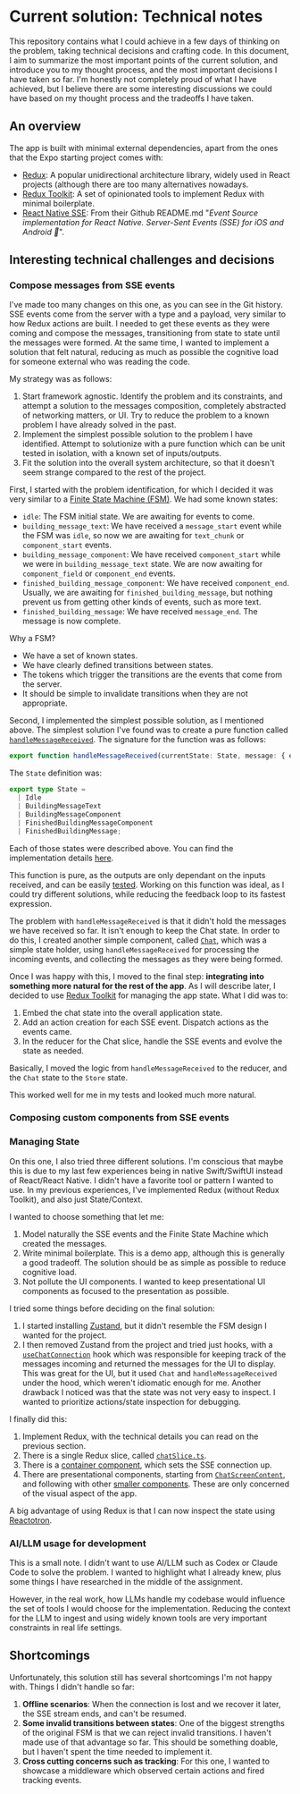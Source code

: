 # Current solution: Technical notes

This repository contains what I could achieve in a few days of thinking on the problem, taking technical decisions and crafting code. In this document, I aim to summarize the most important points of the current solution, and introduce you to my thought process, and the most important decisions I have taken so far. I'm honestly not completely proud of what I have achieved, but I believe there are some interesting discussions we could have based on my thought process and the tradeoffs I have taken.

## An overview

The app is built with minimal external dependencies, apart from the ones that the Expo starting project comes with:

* [Redux](https://redux.js.org/): A popular unidirectional architecture library, widely used in React projects (although there are too many alternatives nowadays.
* [Redux Toolkit](https://redux-toolkit.js.org/): A set of opinionated tools to implement Redux with minimal boilerplate.
* [React Native SSE](https://github.com/binaryminds/react-native-sse): From their Github README.md "*Event Source implementation for React Native. Server-Sent Events (SSE) for iOS and Android 🚀*".

## Interesting technical challenges and decisions

### Compose messages from SSE events

I've made too many changes on this one, as you can see in the Git history. SSE events come from the server with a type and a payload, very similar to how Redux actions are built. I needed to get these events as they were coming and compose the messages, transitioning from state to state until the messages were formed. At the same time, I wanted to implement a solution that felt natural, reducing as much as possible the cognitive load for someone external who was reading the code.

My strategy was as follows:

1. Start framework agnostic. Identify the problem and its constraints, and attempt a solution to the messages composition, completely abstracted of networking matters, or UI. Try to reduce the problem to a known problem I have already solved in the past.
2. Implement the simplest possible solution to the problem I have identified. Attempt to solutionize with a pure function which can be unit tested in isolation, with a known set of inputs/outputs.
3. Fit the solution into the overall system architecture, so that it doesn't seem strange compared to the rest of the project.

First, I started with the problem identification, for which I decided it was very similar to a [Finite State Machine (FSM)](https://en.wikipedia.org/wiki/Finite-state_machine). We had some known states:

- `idle`: The FSM initial state. We are awaiting for events to come.
- `building_message_text`: We have received a `message_start` event while the FSM was `idle`, so now we are awaiting for `text_chunk` or `component_start` events.
- `building_message_component`: We have received `component_start` while we were in `building_message_text` state. We are now awaiting for `component_field` or `component_end` events.
- `finished_building_message_component`: We have received `component_end`. Usually, we are awaiting for `finished_building_message`, but nothing prevent us from getting other kinds of events, such as more text. 
- `finished_building_message`: We have received `message_end`. The message is now complete.

Why a FSM?

- We have a set of known states.
- We have clearly defined transitions between states.
- The tokens which trigger the transitions are the events that come from the server.
- It should be simple to invalidate transitions when they are not appropriate.

Second, I implemented the simplest possible solution, as I mentioned above. The simplest solution I've found was to create a pure function called [`handleMessageReceived`](https://github.com/themobilefirstco/app-technical-test/blob/bfd59beadc1c9e4b74c19adc986652879d1fcd3c/utils/chat/handleMessageReceived.ts). The signature for the function was as follows:

```typescript
export function handleMessageReceived(currentState: State, message: { event: string, data: object }): State
```

The `State` definition was:

```typescript
export type State = 
  | Idle 
  | BuildingMessageText 
  | BuildingMessageComponent 
  | FinishedBuildingMessageComponent 
  | FinishedBuildingMessage;
```

Each of those states were described above. You can find the implementation details [here](https://github.com/themobilefirstco/app-technical-test/blob/bfd59beadc1c9e4b74c19adc986652879d1fcd3c/utils/chat/handleMessageReceived.ts).

This function is pure, as the outputs are only dependant on the inputs received, and can be easily [tested](https://github.com/themobilefirstco/app-technical-test/blob/bfd59beadc1c9e4b74c19adc986652879d1fcd3c/utils/chat/handleMessageReceived.test.ts). Working on this function was ideal, as I could try different solutions, while reducing the feedback loop to its fastest expression.

The problem with `handleMessageReceived` is that it didn't hold the messages we have received so far. It isn't enough to keep the Chat state. In order to do this, I created another simple component, called [`Chat`](https://github.com/themobilefirstco/app-technical-test/blob/03842820924c84f8e2c89e478bb689cb3155cb64/utils/chat/chat.ts), which was a simple state holder, using `handleMessageReceived` for processing the incoming events, and collecting the messages as they were being formed.

Once I was happy with this, I moved to the final step: **integrating into something more natural for the rest of the app**. As I will describe later, I decided to use [Redux Toolkit](https://redux-toolkit.js.org/) for managing the app state. What I did was to:

1. Embed the chat state into the overall application state.
2. Add an action creation for each SSE event. Dispatch actions as the events came.
3. In the reducer for the Chat slice, handle the SSE events and evolve the state as needed.

Basically, I moved the logic from `handleMessageReceived` to the reducer, and the `Chat` state to the `Store` state.

This worked well for me in my tests and looked much more natural.

### Composing custom components from SSE events

### Managing State

On this one, I also tried three different solutions. I'm conscious that maybe this is due to my last few experiences being in native Swift/SwiftUI instead of React/React Native. I didn't have a favorite tool or pattern I wanted to use. In my previous experiences, I've implemented Redux (without Redux Toolkit), and also just State/Context.

I wanted to choose something that let me:

1. Model naturally the SSE events and the Finite State Machine which created the messages.
2. Write minimal boilerplate. This is a demo app, although this is generally a good tradeoff. The solution should be as simple as possible to reduce cognitive load.
3. Not pollute the UI components. I wanted to keep presentational UI components as focused to the presentation as possible.

I tried some things before deciding on the final solution:
1. I started installing [Zustand](https://zustand-demo.pmnd.rs/), but it didn't resemble the FSM design I wanted for the project.
2. I then removed Zustand from the project and tried just hooks, with a [`useChatConnection`](https://github.com/themobilefirstco/app-technical-test/blob/03842820924c84f8e2c89e478bb689cb3155cb64/utils/chat/useChatConnection.ts) hook which was responsible for keeping track of the messages incoming and returned the messages for the UI to display. This was great for the UI, but it used `Chat` and `handleMessageReceived` under the hood, which weren't idiomatic enough for me. Another drawback I noticed was that the state was not very easy to inspect. I wanted to prioritize actions/state inspection for debugging.

I finally did this:

1. Implement Redux, with the technical details you can read on the previous section. 
2. There is a single Redux slice, called [`chatSlice.ts`](https://github.com/fmo91/app-technical-test/blob/main/redux/features/chatSlice.ts).
3. There is a [container component](https://github.com/fmo91/app-technical-test/blob/main/app/index.tsx), which sets the SSE connection up.
4. There are presentational components, starting from [`ChatScreenContent`](https://github.com/fmo91/app-technical-test/blob/main/app/ChatScreenContent.tsx), and following with other [smaller components](https://github.com/fmo91/app-technical-test/tree/main/components). These are only concerned of the visual aspect of the app.

A big advantage of using Redux is that I can now inspect the state using [Reactotron](https://docs.infinite.red/reactotron/).

### AI/LLM usage for development

This is a small note. I didn't want to use AI/LLM such as Codex or Claude Code to solve the problem. I wanted to highlight what I already knew, plus some things I have researched in the middle of the assignment.

However, in the real work, how LLMs handle my codebase would influence the set of tools I would choose for the implementation. Reducing the context for the LLM to ingest and using widely known tools are very important constraints in real life settings.

## Shortcomings

Unfortunately, this solution still has several shortcomings I'm not happy with. Things I didn't handle so far:

1. **Offline scenarios**: When the connection is lost and we recover it later, the SSE stream ends, and can't be resumed.
2. **Some invalid transitions between states**: One of the biggest strengths of the original FSM is that we can reject invalid transitions. I haven't made use of that advantage so far. This should be something doable, but I haven't spent the time needed to implement it.
3. **Cross cutting concerns such as tracking**: For this one, I wanted to showcase a middleware which observed certain actions and fired tracking events.
